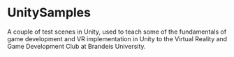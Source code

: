 # UnitySamples

A couple of test scenes in Unity, used to teach some of the fundamentals of game development and VR implementation in Unity to the  Virtual Reality and Game Development Club at Brandeis University.
